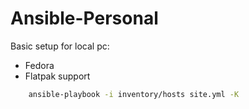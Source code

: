 # Ansible-Personal

Basic setup for local pc:
- Fedora
- Flatpak support

```bash
    ansible-playbook -i inventory/hosts site.yml -K
```
